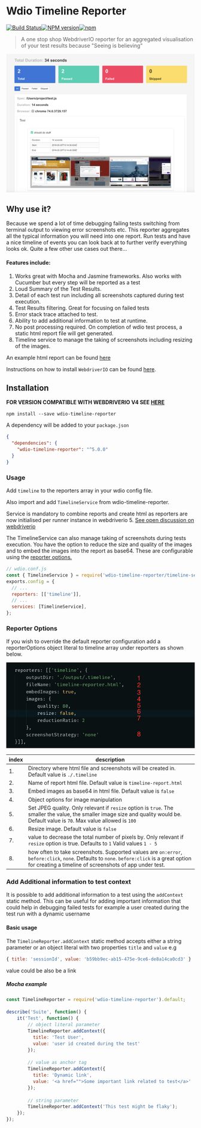 Wdio Timeline Reporter 
======================
[![Build Status](https://travis-ci.org/QualityOps/wdio-timeline-reporter.svg?branch=master)]()[![NPM version](https://badge.fury.io/js/wdio-timeline-reporter.svg)]()[![npm](https://img.shields.io/npm/dm/wdio-timeline-reporter.svg?maxAge=2592000)]()

> A one stop shop WebdriverIO reporter for an aggregated visualisation of your test results because "Seeing is believing"

![example.png](./images/example.png)

## Why use it? 
Because we spend a lot of time debugging failing tests switching from terminal output to viewing error screenshots etc. This reporter aggregates all the typical information you will need into one report. Run tests and have a nice timeline of events you can look back at to further verify everything looks ok. Quite a few other use cases out there...

#### Features include:
1. Works great with Mocha and Jasmine frameworks. Also works with Cucumber but every step will be reported as a test
2. Loud Summary of the Test Results.
3. Detail of each test run including all screenshots captured during test execution.
4. Test Results filtering. Great for focusing on failed tests
5. Error stack trace attached to test.
6. Ability to add additional information to test at runtime.
7. No post processing required. On completion of wdio test process, a static html report file will get generated.
8. Timeline service to manage the taking of screenshots including resizing of the images.
  
   
An example html report can be found [here](http://htmlpreview.github.io/?https://github.com/QualityOps/wdio-timeline-reporter/blob/master/images/example-timeline-report.html)  

Instructions on how to install `WebdriverIO` can be found [here](http://webdriver.io/guide/getstarted/install.html).

## Installation

__FOR VERSION COMPATIBLE WITH WEBDRIVERIO V4 SEE [HERE](https://github.com/QualityOps/wdio-timeline-reporter/tree/V4)__

```shell
npm install --save wdio-timeline-reporter
```

A dependency will be added to your `package.json`

```json
{
  "dependencies": {
    "wdio-timeline-reporter": "^5.0.0"
  }
}
```

### Usage

 Add ```timeline``` to the reporters array in your wdio config file.

 Also import and add ```TimelineService``` from wdio-timeline-reporter. 
 
 Service is mandatory to combine reports and create html as reporters are now initialised per runner instance in webdriverio 5. [See open discussion on webdriverio](https://github.com/webdriverio/webdriverio/issues/3780)
 
 The TimelineService can also manage taking of screenshots during tests execution. You have the option to reduce the size and quality of the images and to embed the images into the report as base64. These are configurable using the [reporter options.](#reporter-options)

```js
// wdio.conf.js
const { TimelineService } = require('wdio-timeline-reporter/timeline-service');
exports.config = {
  // ...
  reporters: [['timeline']],
  // ...
  services: [TimelineService],
};
```

### Reporter Options

If you wish to override the default reporter configuration add a reporterOptions object literal to timeline array under reporters as shown below.

![reporter-options.png](./images/reporter-options.png)

| index | description                                                                                                                                                                                                                |
| ----- | -------------------------------------------------------------------------------------------------------------------------------------------------------------------------------------------------------------------------- |
| 1.    | Directory where html file and screenshots will be created in. Default value is ```./.timeline```                                                                                                                           |
| 2.    | Name of report html file. Default value is ```timeline-report.html```                                                                                                                                                      |
| 3.    | Embed images as base64 in html file. Default value is ```false```                                                                                                                                                          |
| 4.    | Object options for image manipulation                                                                                                                                                                                      |
| 5.    | Set JPEG quality. Only relevant if ```resize``` option is ```true```. The smaller the value, the smaller image size and quality would be. Default value is ```70```. Max value allowed is ```100```                        |
| 6.    | Resize image. Default value is ```false```                                                                                                                                                                                 |
| 7.    | value to decrease the total number of pixels by. Only relevant if ```resize``` option is true. Defaults to ```1``` Valid values ```1 - 5```                                                                                |
| 8.    | how often to take screenshots. Supported values are ```on:error```, ```before:click```, ```none```. Defaults to ```none```. ```before:click``` is a great option for creating a timeline of screenshots of app under test. |

### Add Additional information to test context
It is possible to add additional information to a test using the `addContext` static method. This can be useful for adding important information that could help in debugging failed tests for example a user created during the test run with a dynamic username

#### Basic usage
The `TimelineReporter.addContext` static method accepts either a string parameter or an object literal with two properties `title` and `value` e.g 
```js
{ title: 'sessionId', value: 'b59bb9ec-ab15-475e-9ce6-de8a14ca0cd3' }
```
value could be also be a link

##### Mocha example
```js
const TimelineReporter = require('wdio-timeline-reporter').default;

describe('Suite', function() {
    it('Test', function() {
        // object literal parameter
        TimelineReporter.addContext({
          title: 'Test User',
          value: 'user id created during the test'
        });

        // value as anchor tag
        TimelineReporter.addContext({
          title: 'Dynamic link',
          value: '<a href="">Some important link related to test</a>'
        });

        // string parameter
        TimelineReporter.addContext('This test might be flaky');
    });
});
```